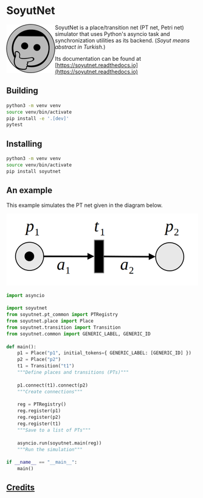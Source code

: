 # SoyutNet

<img align="left" width="128" height="128" src="https://raw.githubusercontent.com/dmrokan/soyutnet/main/docs/source/_static/soyutnet_logo.png">

SoyutNet is a place/transition net (PT net, Petri net) simulator
that uses Python's asyncio task and synchronization utilities as
its backend. (*Soyut means abstract in Turkish.*)

Its documentation can be found at [https://soyutnet.readthedocs.io](https://soyutnet.readthedocs.io)

## Building

```bash
python3 -m venv venv
source venv/bin/activate
pip install -e '.[dev]'
pytest
```

## Installing

```bash
python3 -m venv venv
source venv/bin/activate
pip install soyutnet
```

## An example

This example simulates the PT net given in the diagram below.

![PT net example](https://raw.githubusercontent.com/dmrokan/soyutnet/main/docs/source/_static/images/first_example_T0.png "PT net example")

```python
import asyncio

import soyutnet
from soyutnet.pt_common import PTRegistry
from soyutnet.place import Place
from soyutnet.transition import Transition
from soyutnet.common import GENERIC_LABEL, GENERIC_ID

def main():
    p1 = Place("p1", initial_tokens={ GENERIC_LABEL: [GENERIC_ID] })
    p2 = Place("p2")
    t1 = Transition("t1")
    """Define places and transitions (PTs)"""

    p1.connect(t1).connect(p2)
    """Create connections"""

    reg = PTRegistry()
    reg.register(p1)
    reg.register(p2)
    reg.register(t1)
    """Save to a list of PTs"""

    asyncio.run(soyutnet.main(reg))
    """Run the simulation"""

if __name__ == "__main__":
    main()
```

## [Credits](https://github.com/dmrokan/soyutnet/blob/main/docs/source/credits.rst)

